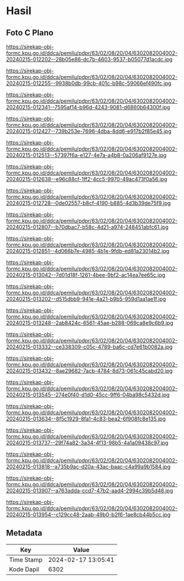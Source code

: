 # Hasil

## Foto C Plano

https://sirekap-obj-formc.kpu.go.id/ddca/pemilu/pdpr/63/02/08/20/04/6302082004002-20240215-012202--28b05e86-dc7b-4603-9537-b05077d1acdc.jpg

https://sirekap-obj-formc.kpu.go.id/ddca/pemilu/pdpr/63/02/08/20/04/6302082004002-20240215-012255--9938b0db-99cb-401c-b98c-59066ef490fc.jpg

https://sirekap-obj-formc.kpu.go.id/ddca/pemilu/pdpr/63/02/08/20/04/6302082004002-20240215-012341--7595af14-b96d-4243-9081-d6860b64300f.jpg

https://sirekap-obj-formc.kpu.go.id/ddca/pemilu/pdpr/63/02/08/20/04/6302082004002-20240215-012427--739b253e-7696-4dba-8dd6-e917b2f85e45.jpg

https://sirekap-obj-formc.kpu.go.id/ddca/pemilu/pdpr/63/02/08/20/04/6302082004002-20240215-012513--57397f6a-e127-4e7a-a4b8-0a206af9127e.jpg

https://sirekap-obj-formc.kpu.go.id/ddca/pemilu/pdpr/63/02/08/20/04/6302082004002-20240215-012638--e96c88cf-1ff2-4cc5-9970-49ac473f0a56.jpg

https://sirekap-obj-formc.kpu.go.id/ddca/pemilu/pdpr/63/02/08/20/04/6302082004002-20240215-012728--0de02557-b8cf-4190-b885-4d3b39de75f9.jpg

https://sirekap-obj-formc.kpu.go.id/ddca/pemilu/pdpr/63/02/08/20/04/6302082004002-20240215-012807--b70dbac7-b58c-4d21-a974-248451abfc61.jpg

https://sirekap-obj-formc.kpu.go.id/ddca/pemilu/pdpr/63/02/08/20/04/6302082004002-20240215-012851--4d066b7e-4985-4b1e-9fdb-ed81a23014b2.jpg

https://sirekap-obj-formc.kpu.go.id/ddca/pemilu/pdpr/63/02/08/20/04/6302082004002-20240215-013042--7d01d18f-1261-4bee-9bf2-ac14ea7ee65c.jpg

https://sirekap-obj-formc.kpu.go.id/ddca/pemilu/pdpr/63/02/08/20/04/6302082004002-20240215-013202--d515dbb9-941e-4a21-b9b5-959d1aa1ae1f.jpg

https://sirekap-obj-formc.kpu.go.id/ddca/pemilu/pdpr/63/02/08/20/04/6302082004002-20240215-013248--2ab8424c-6561-45ae-b288-069ca8e9c6b9.jpg

https://sirekap-obj-formc.kpu.go.id/ddca/pemilu/pdpr/63/02/08/20/04/6302082004002-20240215-013332--ce338309-c05c-4789-ba6c-cd7e61b0082a.jpg

https://sirekap-obj-formc.kpu.go.id/ddca/pemilu/pdpr/63/02/08/20/04/6302082004002-20240215-013432--8ae29682-7acb-4784-8d73-061c45cabd20.jpg

https://sirekap-obj-formc.kpu.go.id/ddca/pemilu/pdpr/63/02/08/20/04/6302082004002-20240215-013545--274e0f40-d1d0-45cc-9ff6-04ba98c5432d.jpg

https://sirekap-obj-formc.kpu.go.id/ddca/pemilu/pdpr/63/02/08/20/04/6302082004002-20240215-013634--8f5c1929-8fa1-4c83-bea2-6f908fc8e135.jpg

https://sirekap-obj-formc.kpu.go.id/ddca/pemilu/pdpr/63/02/08/20/04/6302082004002-20240215-013737--29f74a82-3a34-4f13-98b5-4a1a09438c97.jpg

https://sirekap-obj-formc.kpu.go.id/ddca/pemilu/pdpr/63/02/08/20/04/6302082004002-20240215-013818--a735b9ac-d20a-43ac-baac-c4a99a9b1584.jpg

https://sirekap-obj-formc.kpu.go.id/ddca/pemilu/pdpr/63/02/08/20/04/6302082004002-20240215-013907--a763adda-ccd7-47b2-aad4-2994c39b5d46.jpg

https://sirekap-obj-formc.kpu.go.id/ddca/pemilu/pdpr/63/02/08/20/04/6302082004002-20240215-013954--c129cc48-2aab-49b0-b2f6-1ae8cb44b5cc.jpg


## Metadata

| Key        | Value               |
| ---------- | ------------------- |
| Time Stamp | 2024-02-17 13:05:41 |
| Kode Dapil | 6302                |



